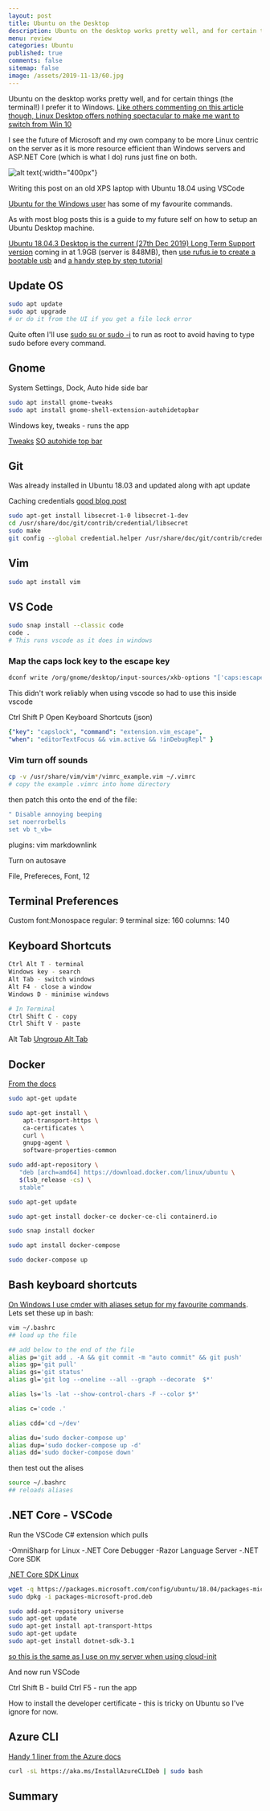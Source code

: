 ```yaml
---
layout: post
title: Ubuntu on the Desktop 
description: Ubuntu on the desktop works pretty well, and for certain things (the terminal!) I prefer it to Windows 10.
menu: review
categories: Ubuntu 
published: true 
comments: false     
sitemap: false
image: /assets/2019-11-13/60.jpg
---
```


Ubuntu on the desktop works pretty well, and for certain things (the terminal!) I prefer it to Windows. [Like others commenting on this article though, Linux Desktop offers nothing spectacular to make me want to switch from Win 10](https://uk.pcmag.com/adobe-photoshop-cc/124238/how-to-make-the-switch-from-windows-to-linux)

I see the future of Microsoft and my own company to be more Linux centric on the server as it is more resource efficient than Windows servers and ASP.NET Core (which is what I do) runs just fine on both.

![alt text](/assets/2019-11-13/60.jpg "Laptop"){:width="400px"}

Writing this post on an old XPS laptop with Ubuntu 18.04 using VSCode

[Ubuntu for the Windows user](2018/02/21/Ubuntu-for-the-Windows-User) has some of my favourite commands.

As with most blog posts this is a guide to my future self on how to setup an Ubuntu Desktop machine.

[Ubuntu 18.04.3 Desktop is the current (27th Dec 2019) Long Term Support version](https://ubuntu.com/download/desktop) coming in at 1.9GB (server is 848MB), then [use rufus.ie to create a bootable usb](https://rufus.ie/) and [a handy step by step tutorial](https://tutorials.ubuntu.com/tutorial/tutorial-create-a-usb-stick-on-windows#1)

## Update OS

```bash
sudo apt update
sudo apt upgrade
# or do it from the UI if you get a file lock error
```

Quite often I'll use [sudo su or sudo -i](https://www.maketecheasier.com/differences-between-su-sudo-su-sudo-s-sudo-i/) to run as root to avoid having to type sudo before every command.

## Gnome

System Settings, Dock, Auto hide side bar

```bash
sudo apt install gnome-tweaks
sudo apt install gnome-shell-extension-autohidetopbar
```

Windows key, tweaks - runs the app

[Tweaks](https://itsfoss.com/gnome-tweak-tool/)
[SO autohide top bar](https://askubuntu.com/a/1123870/677298)

## Git

Was already installed in Ubuntu 18.03 and updated along with apt update

Caching credentials [good blog post](https://www.softwaredeveloper.blog/git-credential-storage-libsecret)

```bash
sudo apt-get install libsecret-1-0 libsecret-1-dev
cd /usr/share/doc/git/contrib/credential/libsecret
sudo make
git config --global credential.helper /usr/share/doc/git/contrib/credential/libsecret/git-credential-libsecret
```

## Vim

```bash
sudo apt install vim
```

## VS Code

```bash
sudo snap install --classic code
code .
# This runs vscode as it does in windows
```

### Map the caps lock key to the escape key

```bash
dconf write /org/gnome/desktop/input-sources/xkb-options "['caps:escape']"
```

This didn't work reliably when using vscode so had to use this inside vscode

Ctrl Shift P
Open Keyboard Shortcuts (json)

```yml
{"key": "capslock", "command": "extension.vim_escape",
"when": "editorTextFocus && vim.active && !inDebugRepl" }
```

### Vim turn off sounds

```bash
cp -v /usr/share/vim/vim*/vimrc_example.vim ~/.vimrc
# copy the example .vimrc into home directory
```

then patch this onto the end of the file:

```yml
" Disable annoying beeping
set noerrorbells
set vb t_vb=
```

plugins:
vim
markdownlink

Turn on autosave

File, Prefereces, Font, 12

## Terminal Preferences

Custom font:Monospace regular: 9
terminal size: 160
columns: 140

## Keyboard Shortcuts

```bash
Ctrl Alt T - terminal
Windows key - search
Alt Tab - switch windows
Alt F4 - close a window
Windows D - minimise windows

# In Terminal
Ctrl Shift C - copy
Ctrl Shift V - paste

```

Alt Tab
[Ungroup Alt Tab](https://askubuntu.com/questions/123977/how-to-ungroup-windows-on-unity-task-switcher)

## Docker

[From the docs](https://docs.docker.com/install/linux/docker-ce/ubuntu/#install-docker-engine---community-1)

```bash
sudo apt-get update

sudo apt-get install \
    apt-transport-https \
    ca-certificates \
    curl \
    gnupg-agent \
    software-properties-common

sudo add-apt-repository \
   "deb [arch=amd64] https://download.docker.com/linux/ubuntu \
   $(lsb_release -cs) \
   stable"

sudo apt-get update

sudo apt-get install docker-ce docker-ce-cli containerd.io

sudo snap install docker  

sudo apt install docker-compose

sudo docker-compose up

```

## Bash keyboard shortcuts

[On Windows I use cmder with aliases setup for my favourite commands](/2018/01/30/Cmder-Shell). Lets set these up in bash:

```bash
vim ~/.bashrc
## load up the file

## add below to the end of the file
alias p='git add . -A && git commit -m "auto commit" && git push'
alias gp='git pull'
alias gs='git status'
alias gl='git log --oneline --all --graph --decorate  $*'

alias ls='ls -lat --show-control-chars -F --color $*'

alias c='code .'

alias cdd='cd ~/dev'

alias du='sudo docker-compose up'
alias dup='sudo docker-compose up -d'
alias dd='sudo docker-compose down'
```

then test out the alises

```bash
source ~/.bashrc
## reloads aliases
```

## .NET Core - VSCode

Run the VSCode C# extension which pulls

-OmniSharp for Linux
-.NET Core Debugger
-Razor Language Server
-.NET Core SDK

[.NET Core SDK Linux](https://docs.microsoft.com/en-gb/dotnet/core/install/linux-package-manager-ubuntu-1804) 

```bash
wget -q https://packages.microsoft.com/config/ubuntu/18.04/packages-microsoft-prod.deb -O packages-microsoft-prod.deb
sudo dpkg -i packages-microsoft-prod.deb

sudo add-apt-repository universe
sudo apt-get update
sudo apt-get install apt-transport-https
sudo apt-get update
sudo apt-get install dotnet-sdk-3.1
```

[so this is the same as I use on my server when using cloud-init](/2019/11/17/Publishing-ASP-NET-Core-3-App-to-Ubuntu)

And now run VSCode

Ctrl Shift B - build
Ctrl F5 - run the app

How to install the developer certificate - this is tricky on Ubuntu so I've ignore for now.

## Azure CLI

[Handy 1 liner from the Azure docs](https://docs.microsoft.com/en-us/cli/azure/install-azure-cli-apt?view=azure-cli-latest)

```bash
curl -sL https://aka.ms/InstallAzureCLIDeb | sudo bash

```

## Summary

